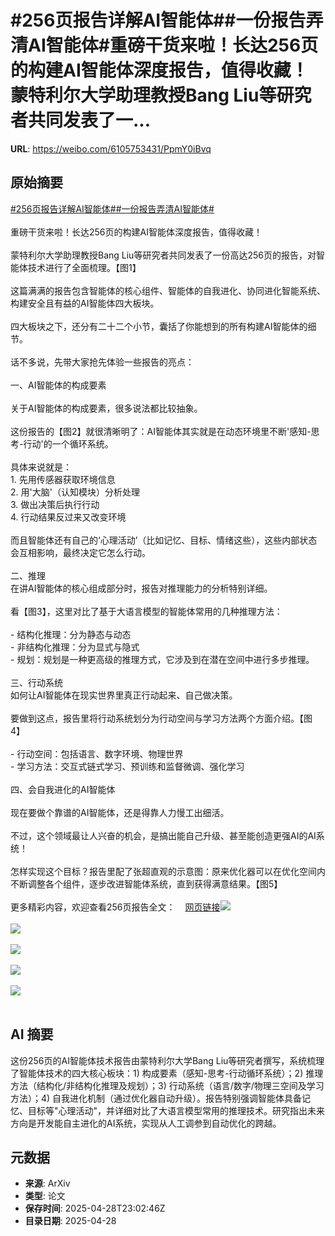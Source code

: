 # #256页报告详解AI智能体##一份报告弄清AI智能体#重磅干货来啦！长达256页的构建AI智能体深度报告，值得收藏！蒙特利尔大学助理教授Bang Liu等研究者共同发表了一...

**URL**: https://weibo.com/6105753431/PpmY0iBvq

## 原始摘要

<a href="https://m.weibo.cn/search?containerid=231522type%3D1%26t%3D10%26q%3D%23256%E9%A1%B5%E6%8A%A5%E5%91%8A%E8%AF%A6%E8%A7%A3AI%E6%99%BA%E8%83%BD%E4%BD%93%23&amp;extparam=%23256%E9%A1%B5%E6%8A%A5%E5%91%8A%E8%AF%A6%E8%A7%A3AI%E6%99%BA%E8%83%BD%E4%BD%93%23" data-hide=""><span class="surl-text">#256页报告详解AI智能体#</span></a><a href="https://m.weibo.cn/search?containerid=231522type%3D1%26t%3D10%26q%3D%23%E4%B8%80%E4%BB%BD%E6%8A%A5%E5%91%8A%E5%BC%84%E6%B8%85AI%E6%99%BA%E8%83%BD%E4%BD%93%23&amp;extparam=%23%E4%B8%80%E4%BB%BD%E6%8A%A5%E5%91%8A%E5%BC%84%E6%B8%85AI%E6%99%BA%E8%83%BD%E4%BD%93%23" data-hide=""><span class="surl-text">#一份报告弄清AI智能体#</span></a><br><br>重磅干货来啦！长达256页的构建AI智能体深度报告，值得收藏！<br><br>蒙特利尔大学助理教授Bang Liu等研究者共同发表了一份高达256页的报告，对智能体技术进行了全面梳理。【图1】<br><br>这篇满满的报告包含智能体的核心组件、智能体的自我进化、协同进化智能系统、构建安全且有益的AI智能体四大板块。<br><br>四大板块之下，还分有二十二个小节，囊括了你能想到的所有构建AI智能体的细节。<br><br>话不多说，先带大家抢先体验一些报告的亮点：<br><br>一、AI智能体的构成要素<br><br>关于AI智能体的构成要素，很多说法都比较抽象。<br><br>这份报告的【图2】就很清晰明了：AI智能体其实就是在动态环境里不断'感知-思考-行动'的一个循环系统。<br><br>具体来说就是：<br>1. 先用传感器获取环境信息<br>2. 用'大脑'（认知模块）分析处理<br>3. 做出决策后执行行动<br>4. 行动结果反过来又改变环境<br><br>而且智能体还有自己的‘心理活动’（比如记忆、目标、情绪这些），这些内部状态会互相影响，最终决定它怎么行动。<br><br>二、推理<br>在讲AI智能体的核心组成部分时，报告对推理能力的分析特别详细。<br><br>看【图3】，这里对比了基于大语言模型的智能体常用的几种推理方法：<br><br>- 结构化推理：分为静态与动态<br>- 非结构化推理：分为显式与隐式<br>- 规划：规划是一种更高级的推理方式，它涉及到在潜在空间中进行多步推理。<br><br>三、行动系统<br>如何让AI智能体在现实世界里真正行动起来、自己做决策。<br><br>要做到这点，报告里将行动系统划分为行动空间与学习方法两个方面介绍。【图4】<br><br>- 行动空间：包括语言、数字环境、物理世界<br>- 学习方法：交互式链式学习、预训练和监督微调、强化学习<br><br>四、会自我进化的AI智能体<br><br>现在要做个靠谱的AI智能体，还是得靠人力慢工出细活。<br><br>不过，这个领域最让人兴奋的机会，是搞出能自己升级、甚至能创造更强AI的AI系统！<br><br>怎样实现这个目标？报告里配了张超直观的示意图：原来优化器可以在优化空间内不断调整各个组件，逐步改进智能体系统，直到获得满意结果。【图5】<br><br>更多精彩内容，欢迎查看256页报告全文：<a href="https://weibo.cn/sinaurl?u=https%3A%2F%2Farxiv.org%2Fpdf%2F2504.01990" data-hide=""><span class="url-icon"><img style="width: 1rem;height: 1rem" src="https://h5.sinaimg.cn/upload/2015/09/25/3/timeline_card_small_web_default.png" referrerpolicy="no-referrer"></span><span class="surl-text">网页链接</span></a><img style="" src="https://tvax3.sinaimg.cn/large/006Fd7o3gy1i0wob26bkgj31381gs1kx.jpg" referrerpolicy="no-referrer"><br><br><img style="" src="https://tvax3.sinaimg.cn/large/006Fd7o3gy1i0wob4ja4vj30rh0ju7by.jpg" referrerpolicy="no-referrer"><br><br><img style="" src="https://tvax4.sinaimg.cn/large/006Fd7o3gy1i0wob6zezqj30uf0den1p.jpg" referrerpolicy="no-referrer"><br><br><img style="" src="https://tvax2.sinaimg.cn/large/006Fd7o3gy1i0wob9776wj30op0oh7cn.jpg" referrerpolicy="no-referrer"><br><br><img style="" src="https://tvax3.sinaimg.cn/large/006Fd7o3gy1i0wobbqcuxj310y0hwafb.jpg" referrerpolicy="no-referrer"><br><br>

## AI 摘要

这份256页的AI智能体技术报告由蒙特利尔大学Bang Liu等研究者撰写，系统梳理了智能体技术的四大核心板块：1) 构成要素（感知-思考-行动循环系统）；2) 推理方法（结构化/非结构化推理及规划）；3) 行动系统（语言/数字/物理三空间及学习方法）；4) 自我进化机制（通过优化器自动升级）。报告特别强调智能体具备记忆、目标等"心理活动"，并详细对比了大语言模型常用的推理技术。研究指出未来方向是开发能自主进化的AI系统，实现从人工调参到自动优化的跨越。

## 元数据

- **来源**: ArXiv
- **类型**: 论文
- **保存时间**: 2025-04-28T23:02:46Z
- **目录日期**: 2025-04-28
